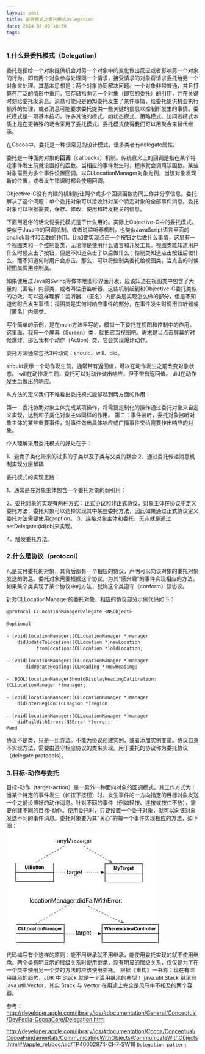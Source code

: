 ```yaml
---
layout: post
title: 设计模式之委托模式Delegation
date: 2014-07-09 18:30
tags: 
---
```


### 1.什么是委托模式（Delegation）
委托是指给一个对象提供机会对另一个对象中的变化做出反应或者影响另一个对象的行为。即有两个对象参与处理同一个请求，接受请求的对象将请求委托给另一个对象来处理。其基本思想是：两个对象协同解决问题。一个对象非常普通，并且打算在广泛的情形中重用。它存储指向另一个对象（即它的委托）的引用，并在关键时刻给委托发消息。消息可能只是通知委托发生了某件事情，给委托提供机会执行额外的处理，或者消息可能要求委托提供一些关键的信息以控制所发生的事情。委托模式是一项基本技巧，许多其他的模式，如状态模式、策略模式、访问者模式本质上是在更特殊的场合采用了委托模式。委托模式使得我们可以用聚合来替代继承。

在Cocoa中，委托是一种很常见的设计模式，很多类者有delegate属性。

委托是一种面向对象的**回调**（callbacks）机制。传统意义上的回调是指在某个特定事件发生前就设置好的函数。当相应的事件发生时，程序就会调用该函数。某些对象需要为多个事件设置回调。以CLLocationManager对象为例，当该对象发现新的位置，或者发生错误时都会使用回调。

Objective-C没有内建的机制能让两个或多个回调函数协同工作并分享信息。委托解决了这个问题：单个委托对象可以接收针对某个特定对象的全部事件消息。委托对象可以根据需要，保存、修改、使用和转发相关的信息。

下面用通俗的话说说委托模式是干什么用的。实际上Objective-C中的委托模式，类似于Java中的回调机制，或者说监听器机制。也类似JavaScript语言里面的onclick事件和函数的作用。比如要实现点击一个按钮之后做什么事情，这里有一个视图类和一个控制器类，无论你是使用什么语言和开发工具。视图类能知道用户什么时候点击了按钮，但是不知道点击了以后做什么；控制类知道点击按钮后做什么，而不知道何时用户会点击。那么，可以将控制类委托给视图类，当点击的时候视图类调用控制类。

如果使用过Java的Swing等做本地图形界面开发，应该知道在视图类中包含了大量的（匿名）内部类，或者叫注册监听器，这些机制起到和Objective-C委托类似的功效。可以这样理解：监听器、（匿名）内部类是实现怎么做的部分，但是不知道何时会发生事情；视图类是实何时响应事件的部分，在事件发生时调用监听器或（匿名）内部类。

写个简单的示例，是在main方法里写的，模拟一下委托在视图和控制中的作用。这里面，我有一个屏幕（Screen）类，就把它当视图吧。需求是当点击屏幕的时候爆炸。那么我有个动作（Action）类，它会实现爆炸动作。

 委托方法通常包括3种动词：should、will、did。
 
should表示一个动作发生前，通常带有返回值，可以在动作发生之前改变对象状态。
will在动作发生前，委托可以对动作做出响应，但不带有返回值。
did在动作发生后做出的响应。
 
从方法的定义我们不难看出委托模式能够起到两方面的作用：

第一：委托协助对象主体完成某项操作，将需要定制化的操作通过委托对象来自定义实现，达到和子类化对象主体同样的作用。
第二：事件监听，委托对象监听对象主体的某些重要事件，对事件做出具体响应或广播事件交给需要作出响应的对象。
 
个人理解采用委托模式的好处在于：
 
1、避免子类化带来的过多的子类以及子类与父类的耦合
2、通过委托传递消息机制实现分层解耦
 
委托模式的实现思路：
 
1、通常是在对象主体包含一个委托对象的弱引用：

2、委托对象的实现有两种方式：正式协议和非正式协议，对象主体在协议中定义委托方法，委托对象可以选择实现其中某些委托方法，因此如果通过正式协议定义委托方法需要使用@option。
3、连接对象主体和委托，无非就是通过setDelegate:(id)obj来实现。

4、触发委托方法。


### 2.什么是协议（protocol）

凡是支付委托的对象，其背后都有一个相应的协议，声明可以向该对象的委托对象发送的消息。委托对象需要根据这个协议，为其“感兴趣”的事件实现相应的方法。如果某个类实现了某个协议中的方法，就称这个类遵守（conform）该协议。

针对CLLocationManager的委托对象，相应的协议部分示例代码如下：

```
@protocol CLLocationManagerDelegate <NSObject>

@optional

- (void)locationManager:(CLLocationManager *)manager
	didUpdateToLocation:(CLLocation *)newLocation
		   fromLocation:(CLLocation *)oldLocation;
		   
- (void)locationManager:(CLLocationManager *)manager
       didUpdateHeading:(CLHeading *)newHeading;
       
- (BOOL)locationManagerShouldDisplayHeadingCalibration:(CLLocationManager *)manager;

- (void)locationManager:(CLLocationManager *)manager
	didEnterRegion:(CLRegion *)region;
	
- (void)locationManager:(CLLocationManager *)manager
	didFailWithError:(NSError *)error;
@end

```

协议不是类，只是一组方法。不能为协议创建实例，或者添加实例变量。协议自身不实现方法，需要由遵守相应协议的类来实现。用于委托的协议称为委托协议（delegate protocols）。

### 3.目标-动作与委托
目标-动作（target-action）是一另外一种面向对象的回调模式。其工作方式为：当某个特定的事件发生（如按下按钮）时，发生事件的一方向指定的目标对象发送一个之前设置好的动作消息。针对不同的事件（例如轻按、连按或按住不放），需要创建不同的目标-动作。使用委托时，只要设置一个委托对象，就可以向该对象发送不同的事件消息。委托对象要为其“关心”的每一个事件实现相应的方法，如下图：  <br/>
<img src='/assets/images/2014/07/delegate_target_action.png' />

代码编写有个这样的原则：能不用继承就不用继承，能使用委托实现的就不使用继承。两个类有明显示的层级关系时使用继承，没有明显的层级关系，仅仅是为了在一个类中使用另一个类的方法时应该使用委托。
根据《重构》一书称：现在有滥用继承的趋势，JDK 中 Stack 就是一个滥用继承的典型！
java.util.Stack 继承自 java.util.Vector，其实 Stack 与 Vector 在用途上完全是风马牛不相及的两个容器。

参考：
http://developer.apple.com/library/ios/#documentation/General/Conceptual/DevPedia-CocoaCore/Delegation.html
 
http://developer.apple.com/library/ios/#documentation/Cocoa/Conceptual/CocoaFundamentals/CommunicatingWithObjects/CommunicateWithObjects.html#//apple_ref/doc/uid/TP40002974-CH7-SW18
[`Delegation pattern`](http://en.wikipedia.org/wiki/Delegation_pattern)

